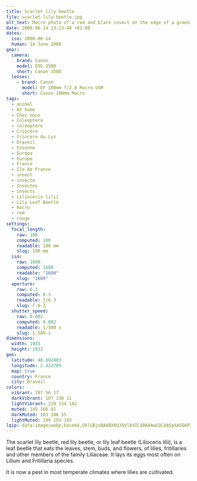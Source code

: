 ```yaml
---
title: Scarlet lily beetle
file: scarlet-lily-beetle.jpg
alt_text: Macro photo of a red and black insect on the edge of a green leaf
date: 2008-06-14 13:13:48 +01:00
dates:
  iso: 2008-06-14
  human: 14 June 2008
gear:
  camera:
    brand: Canon
    model: EOS 350D
    short: Canon 350D
  lenses:
    - brand: Canon
      model: EF 100mm f/2.8 Macro USM
      short: Canon 100mm Macro
tags:
  - animal
  - At home
  - Chez nous
  - Coleoptera
  - coléoptère
  - Criocère
  - Criocère du Lys
  - Draveil
  - Essonne
  - Europa
  - Europe
  - France
  - Ile de France
  - insect
  - insecte
  - Insectes
  - insects
  - Lilioceris lilii
  - Lily Leaf Beetle
  - macro
  - red
  - rouge
settings:
  focal_length:
    raw: 100
    computed: 100
    readable: 100 mm
    slug: 100-mm
  iso:
    raw: 1600
    computed: 1600
    readable: "1600"
    slug: "1600"
  aperture:
    raw: 6.3
    computed: 6.3
    readable: ƒ/6.3
    slug: f-6-3
  shutter_speed:
    raw: 0.002
    computed: 0.002
    readable: 1/500 s
    slug: 1-500-s
dimensions:
  width: 1933
  height: 1933
geo:
  latitude: 48.692803
  longitude: 2.422789
  map: true
  country: France
  city: Draveil
colors:
  vibrant: 197 56 17
  darkVibrant: 107 138 11
  lightVibrant: 220 154 182
  muted: 145 166 91
  darkMuted: 103 106 55
  lightMuted: 199 193 185
lqip: data:image/webp;base64,UklGRjoBAABXRUJQVlA4IC4BAAAwCQCdASpkAGQAP3G20GK0v7U5o1maA/AuCUDfA3MSAEzJkCxFhTVufh7jEluw/pX5QkGN4BcKcHTxc5rMYBVYN0PkZm57Pg2LENF7Eebo4dlAAPTJ6/19yN3/hOUhEmJfbQIHKgFNklL6kzm7sJVe6MQ2nZF4q6Q9wYzpc50HDZlRUOCvZu681/m24aIke8YX/1M4/LNh+mSF6v4QVlM0JrhfX7s6F69Cb9dGBb03M1va0q3P724lNYcjnkx9eEUGJNml8tsZ/hIEnp7+mgDocfNL39fESWpTZniYAYxjKRW1MiK5qJDTDgf7wfMKT35263Edsxwohhs4E0n5SKJ9FNA5UiQOe69dWfYZ2LXgPrscWiyquTDe53/f4Xb5jDXvOXENnS214A1hcHAAAA==
---
```


The scarlet lily beetle, red lily beetle, or lily leaf beetle (Lilioceris lilii), is a leaf beetle that eats the leaves, stem, buds, and flowers, of lilies, fritillaries and other members of the family Liliaceae. It lays its eggs most often on Lilium and Fritillaria species.

It is now a pest in most temperate climates where lilies are cultivated.
